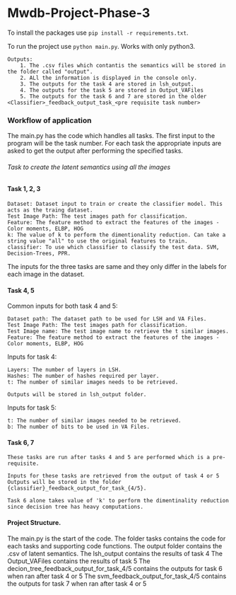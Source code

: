 # Mwdb-Project-Phase-3

To install the packages use
`pip install -r requirements.txt`.

To run the project use
`python main.py`. Works with only python3.

```
Outputs:
    1. The .csv files which contantis the semantics will be stored in the folder called "output".
    2. ALl the information is displayed in the console only.
    3. The outputs for the task 4 are stored in lsh_output.
    4. The outputs for the task 5 are stored in Output_VAFiles
    5. The outputs for the task 6 and 7 are stored in the older <Classifier>_feedback_output_task_<pre requisite task number>
```


### Workflow of application
The main.py has the code which handles all tasks. The first input to the program will be the task number.
For each task the appropriate inputs are asked to get the output after performing the specified tasks.





###### Task to create the latent semantics using all the images

#### Task 1, 2, 3

```
Dataset: Dataset input to train or create the classifier model. This acts as the traing dataset.
Test Image Path: The test images path for classification.
Feature: The feature method to extract the features of the images - Color moments, ELBP, HOG
k: The value of k to perform the dimentionality reduction. Can take a string value "all" to use the original features to train.
classifier: To use which classifier to classify the test data. SVM, Decision-Trees, PPR.
```
The inputs for the three tasks are same and they only differ in the labels for each image in the dataset.

#### Task 4, 5
Common inputs for both task 4 and 5:
```
Dataset path: The dataset path to be used for LSH and VA Files.
Test Image Path: The test images path for classification.
Test Image name: The test image name to retrieve the t similar images.
Feature: The feature method to extract the features of the images - Color moments, ELBP, HOG
```

Inputs for task 4:
```
Layers: The number of layers in LSH.
Hashes: The number of hashes required per layer.
t: The number of similar images needs to be retrieved.

Outputs will be stored in lsh_output folder.
```

Inputs for task 5:
```
t: The number of similar images needed to be retrieved.
b: The number of bits to be used in VA Files.
```

#### Task 6, 7
```
These tasks are run after tasks 4 and 5 are performed which is a pre-requisite.

Inputs for these tasks are retrieved from the output of task 4 or 5
Outputs will be stored in the folder {classifier}_feedback_output_for_task_{4/5}.

Task 6 alone takes value of 'k' to perform the dimentinality reduction since decision tree has heavy computations.
```

#### Project Structure.

The main.py is the start of the code.
The folder tasks contains the code for each tasks and supporting code functions.
The output folder contains the .csv of latent semantics.
The lsh_output contains the results of task 4
The Output_VAFiles contains the results of task 5
The decion_tree_feedback_output_for_task_4/5 contains the outputs for task 6 when ran after task 4 or 5
The svm_feedback_output_for_task_4/5 contains the outputs for task 7 when ran after task 4 or 5
